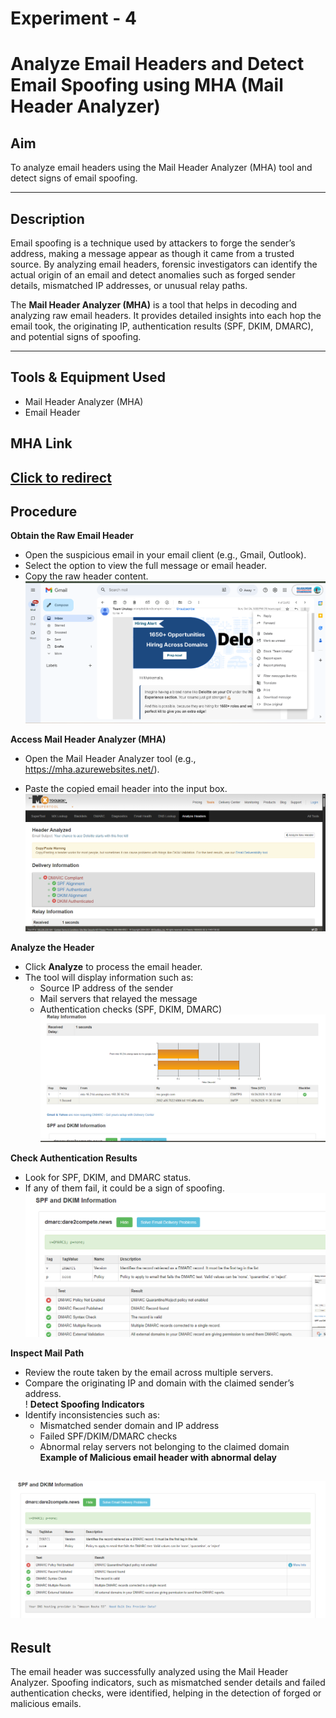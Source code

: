 # Experiment - 4
# Analyze Email Headers and Detect Email Spoofing using MHA (Mail Header Analyzer)  

## Aim  
To analyze email headers using the Mail Header Analyzer (MHA) tool and detect signs of email spoofing.  

---

## Description  
Email spoofing is a technique used by attackers to forge the sender’s address, making a message appear as though it came from a trusted source. By analyzing email headers, forensic investigators can identify the actual origin of an email and detect anomalies such as forged sender details, mismatched IP addresses, or unusual relay paths.  

The **Mail Header Analyzer (MHA)** is a tool that helps in decoding and analyzing raw email headers. It provides detailed insights into each hop the email took, the originating IP, authentication results (SPF, DKIM, DMARC), and potential signs of spoofing.  

---
## Tools & Equipment Used
 - Mail Header Analyzer (MHA)
 - Email Header
## MHA Link
[Click to redirect](https://mha.azurewebsites.net/)
---
## Procedure  

**Obtain the Raw Email Header**  
   - Open the suspicious email in your email client (e.g., Gmail, Outlook).  
   - Select the option to view the full message or email header.  
   - Copy the raw header content.  
![](<Output Screenshot\Exp4\Screenshot 2025-10-27 083932.png>)

     

**Access Mail Header Analyzer (MHA)**  
   - Open the Mail Header Analyzer tool (e.g., https://mha.azurewebsites.net/).
   
   - Paste the copied email header into the input box.  
![](<Output Screenshot\Exp4\Screenshot 2025-10-27 084026.png>)  

**Analyze the Header**  
   - Click **Analyze** to process the email header.  
   - The tool will display information such as:  
     - Source IP address of the sender  
     - Mail servers that relayed the message  
     - Authentication checks (SPF, DKIM, DMARC)  
![](<Output Screenshot\Exp4\Screenshot 2025-10-27 084047.png>)


**Check Authentication Results**  
   - Look for SPF, DKIM, and DMARC status.  
   - If any of them fail, it could be a sign of spoofing.  
 ![](<Output Screenshot\Exp4\Screenshot 2025-10-27 084109.png>) 

**Inspect Mail Path**  
   - Review the route taken by the email across multiple servers.  
   - Compare the originating IP and domain with the claimed sender’s address.  
!
**Detect Spoofing Indicators**  
   - Identify inconsistencies such as:  
     - Mismatched sender domain and IP address  
     - Failed SPF/DKIM/DMARC checks  
     - Abnormal relay servers not belonging to the claimed domain 
**Example of Malicious email header with abnormal delay**

![](<Output Screenshot/Exp4/Screenshot 2025-10-27 084122.png>)
---

## Result  
The email header was successfully analyzed using the Mail Header Analyzer. Spoofing indicators, such as mismatched sender details and failed authentication checks, were identified, helping in the detection of forged or malicious emails.  
